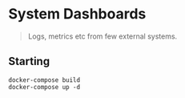 # System Dashboards

> Logs, metrics etc from few external systems.

## Starting 

```
docker-compose build
docker-compose up -d
```